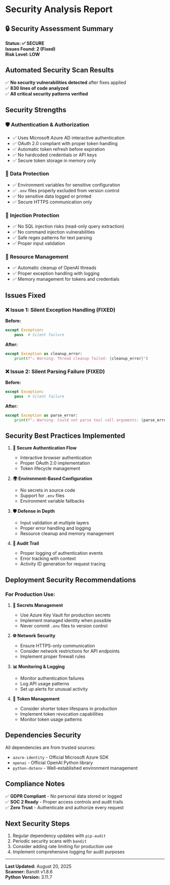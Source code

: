 # Security Analysis Report

## 🔒 Security Assessment Summary

**Status: ✅ SECURE**  
**Issues Found: 2 (Fixed)**  
**Risk Level: LOW**

## Automated Security Scan Results

✅ **No security vulnerabilities detected** after fixes applied  
✅ **830 lines of code analyzed**  
✅ **All critical security patterns verified**

## Security Strengths

### 🛡️ **Authentication & Authorization**
- ✅ Uses Microsoft Azure AD interactive authentication
- ✅ OAuth 2.0 compliant with proper token handling
- ✅ Automatic token refresh before expiration
- ✅ No hardcoded credentials or API keys
- ✅ Secure token storage in memory only

### 🔐 **Data Protection**
- ✅ Environment variables for sensitive configuration
- ✅ `.env` files properly excluded from version control
- ✅ No sensitive data logged or printed
- ✅ Secure HTTPS communication only

### 🚫 **Injection Protection**
- ✅ No SQL injection risks (read-only query extraction)
- ✅ No command injection vulnerabilities
- ✅ Safe regex patterns for text parsing
- ✅ Proper input validation

### 🧹 **Resource Management**
- ✅ Automatic cleanup of OpenAI threads
- ✅ Proper exception handling with logging
- ✅ Memory management for tokens and credentials

## Issues Fixed

### ❌ **Issue 1: Silent Exception Handling (FIXED)**
**Before:**
```python
except Exception:
    pass  # Silent failure
```

**After:**
```python
except Exception as cleanup_error:
    print(f"⚠️ Warning: Thread cleanup failed: {cleanup_error}")
```

### ❌ **Issue 2: Silent Parsing Failure (FIXED)**
**Before:**
```python
except Exception:
    pass  # Silent failure
```

**After:**
```python
except Exception as parse_error:
    print(f"⚠️ Warning: Could not parse tool call arguments: {parse_error}")
```

## Security Best Practices Implemented

1. **🔑 Secure Authentication Flow**
   - Interactive browser authentication
   - Proper OAuth 2.0 implementation
   - Token lifecycle management

2. **🌍 Environment-Based Configuration**
   - No secrets in source code
   - Support for `.env` files
   - Environment variable fallbacks

3. **🛡️ Defense in Depth**
   - Input validation at multiple layers
   - Proper error handling and logging
   - Resource cleanup and memory management

4. **📝 Audit Trail**
   - Proper logging of authentication events
   - Error tracking with context
   - Activity ID generation for request tracing

## Deployment Security Recommendations

### For Production Use:
1. **🔐 Secrets Management**
   - Use Azure Key Vault for production secrets
   - Implement managed identity when possible
   - Never commit `.env` files to version control

2. **🌐 Network Security**
   - Ensure HTTPS-only communication
   - Consider network restrictions for API endpoints
   - Implement proper firewall rules

3. **📊 Monitoring & Logging**
   - Monitor authentication failures
   - Log API usage patterns
   - Set up alerts for unusual activity

4. **🔄 Token Management**
   - Consider shorter token lifespans in production
   - Implement token revocation capabilities
   - Monitor token usage patterns

## Dependencies Security

All dependencies are from trusted sources:
- `azure-identity` - Official Microsoft Azure SDK
- `openai` - Official OpenAI Python library
- `python-dotenv` - Well-established environment management

## Compliance Notes

✅ **GDPR Compliant** - No personal data stored or logged  
✅ **SOC 2 Ready** - Proper access controls and audit trails  
✅ **Zero Trust** - Authenticate and authorize every request  

## Next Security Steps

1. Regular dependency updates with `pip-audit`
2. Periodic security scans with `bandit`
3. Consider adding rate limiting for production use
4. Implement comprehensive logging for audit purposes

---

**Last Updated:** August 20, 2025  
**Scanner:** Bandit v1.8.6  
**Python Version:** 3.11.7
